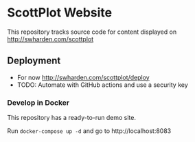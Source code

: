 # ScottPlot Website

This repository tracks source code for content displayed on http://swharden.com/scottplot

## Deployment 
* For now http://swharden.com/scottplot/deploy
* TODO: Automate with GitHub actions and use a security key

### Develop in Docker

This repository has a ready-to-run demo site. 

Run `docker-compose up -d` and go to http://localhost:8083

